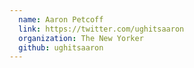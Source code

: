 ```yaml
---
  name: Aaron Petcoff
  link: https://twitter.com/ughitsaaron
  organization: The New Yorker
  github: ughitsaaron
---
```

